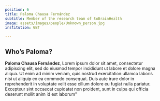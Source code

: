 ```yaml
---
position: 6
title: Paloma Chausa Fernández
subtitle: Member of the research team of toBrainHealth
image: assets/images/people/Unknown_person.jpg
institution: GBT

---
```


## Who’s Paloma?

**Paloma Chausa Fernández**, Lorem ipsum dolor sit amet, consectetur adipiscing elit, sed do eiusmod tempor incididunt ut labore et dolore magna aliqua. Ut enim ad minim veniam, quis nostrud exercitation ullamco laboris nisi ut aliquip ex ea commodo consequat. Duis aute irure dolor in reprehenderit in voluptate velit esse cillum dolore eu fugiat nulla pariatur. Excepteur sint occaecat cupidatat non proident, sunt in culpa qui officia deserunt mollit anim id est laborum"